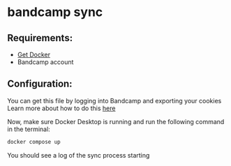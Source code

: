 # bandcamp sync

## Requirements:

- [Get Docker](https://docs.docker.com/get-started/get-docker/)
- Bandcamp account

## Configuration:

 You can get this file by logging into Bandcamp and exporting your cookies
 Learn more about how to do this [here](https://github.com/meeb/bandcampsync?tab=readme-ov-file#configuration)
 
 Now, make sure Docker Desktop is running and run the following command in the terminal:

```bash
docker compose up
```

You should see a log of the sync process starting

